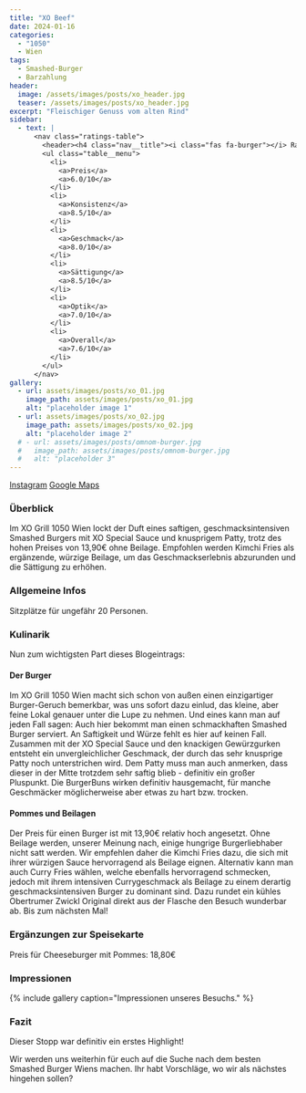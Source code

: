 ```yaml
---
title: "XO Beef"
date: 2024-01-16
categories:
  - "1050"
  - Wien
tags:
  - Smashed-Burger
  - Barzahlung
header:
  image: /assets/images/posts/xo_header.jpg
  teaser: /assets/images/posts/xo_header.jpg
excerpt: "Fleischiger Genuss vom alten Rind"
sidebar:
  - text: |
      <nav class="ratings-table">
        <header><h4 class="nav__title"><i class="fas fa-burger"></i> Ratings</h4></header>
        <ul class="table__menu">
          <li>
            <a>Preis</a>
            <a>6.0/10</a>
          </li>
          <li>
            <a>Konsistenz</a>
            <a>8.5/10</a>
          </li>
          <li>
            <a>Geschmack</a>
            <a>8.0/10</a>
          </li>
          <li>
            <a>Sättigung</a>
            <a>8.5/10</a>
          </li>
          <li>
            <a>Optik</a>
            <a>7.0/10</a>
          </li>
          <li>
            <a>Overall</a>
            <a>7.6/10</a>
          </li>
        </ul>
      </nav>
gallery:
  - url: assets/images/posts/xo_01.jpg
    image_path: assets/images/posts/xo_01.jpg
    alt: "placeholder image 1"
  - url: assets/images/posts/xo_02.jpg
    image_path: assets/images/posts/xo_02.jpg
    alt: "placeholder image 2"
  # - url: assets/images/posts/omnom-burger.jpg
  #   image_path: assets/images/posts/omnom-burger.jpg
  #   alt: "placeholder 3"
---
```

<a href='https://www.instagram.com/xo_grill/'><i class='fab fa-instagram'></i> Instagram</a> <a href='https://www.google.de/maps/place/XO+Grill+1050/@48.1956154,16.3576387,17z/data=!3m1!4b1!4m6!3m5!1s0x476d07624e485da1:0x2d73aff694d5119d!8m2!3d48.1956119!4d16.3602136!16s%2Fg%2F11qsnnklp9?entry=ttu'><i class='fas fa-map-marker-alt'></i> Google Maps</a>

### Überblick
Im XO Grill 1050 Wien lockt der Duft eines saftigen, geschmacksintensiven Smashed Burgers mit XO Special Sauce und knusprigem Patty, trotz des hohen Preises von 13,90€ ohne Beilage. Empfohlen werden Kimchi Fries als ergänzende, würzige Beilage, um das Geschmackserlebnis abzurunden und die Sättigung zu erhöhen.

### Allgemeine Infos
Sitzplätze für ungefähr 20 Personen.

### Kulinarik
Nun zum wichtigsten Part dieses Blogeintrags:

#### Der Burger
Im XO Grill 1050 Wien macht sich schon von außen einen einzigartiger Burger-Geruch bemerkbar, was uns sofort dazu einlud, das kleine, aber feine Lokal genauer unter die Lupe zu nehmen. Und eines kann man auf jeden Fall sagen: Auch hier bekommt man einen schmackhaften Smashed Burger serviert. An Saftigkeit und Würze fehlt es hier auf keinen Fall. Zusammen mit der XO Special Sauce und den knackigen Gewürzgurken entsteht ein unvergleichlicher Geschmack, der durch das sehr knusprige Patty noch unterstrichen wird. Dem Patty muss man auch anmerken, dass dieser in der Mitte trotzdem sehr saftig blieb - definitiv ein großer Pluspunkt. Die BurgerBuns wirken definitiv hausgemacht, für manche Geschmäcker möglicherweise aber etwas zu hart bzw. trocken.

#### Pommes und Beilagen
Der Preis für einen Burger ist mit 13,90€ relativ hoch angesetzt. Ohne Beilage werden, unserer Meinung nach, einige hungrige Burgerliebhaber nicht satt werden. Wir empfehlen daher die Kimchi Fries dazu, die sich mit ihrer würzigen Sauce hervorragend als Beilage eignen. Alternativ kann man auch Curry Fries wählen, welche ebenfalls hervorragend schmecken, jedoch mit ihrem intensiven Currygeschmack als Beilage zu einem derartig geschmacksintensiven Burger zu dominant sind. Dazu rundet ein kühles Obertrumer Zwickl Original direkt aus der Flasche den Besuch wunderbar ab. Bis zum nächsten Mal!

### Ergänzungen zur Speisekarte
Preis für Cheeseburger mit Pommes: 18,80€

### Impressionen
{% include gallery caption="Impressionen unseres Besuchs." %}

### Fazit
Dieser Stopp war definitiv ein erstes Highlight!

Wir werden uns weiterhin für euch auf die Suche nach dem besten Smashed Burger Wiens machen. Ihr habt Vorschläge, wo wir als nächstes hingehen sollen? 

